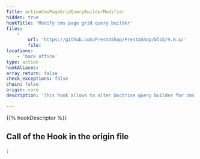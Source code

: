 ```yaml
---
Title: actionCmsPageGridQueryBuilderModifier
hidden: true
hookTitle: 'Modify cms page grid query builder'
files:
    -
        url: 'https://github.com/PrestaShop/PrestaShop/blob/9.0.x/'
        file: 
locations:
    - 'back office'
type: action
hookAliases: 
array_return: false
check_exceptions: false
chain: false
origin: core
description: 'This hook allows to alter Doctrine query builder for cms page grid'

---
```


{{% hookDescriptor %}}

## Call of the Hook in the origin file

```php
;
```
